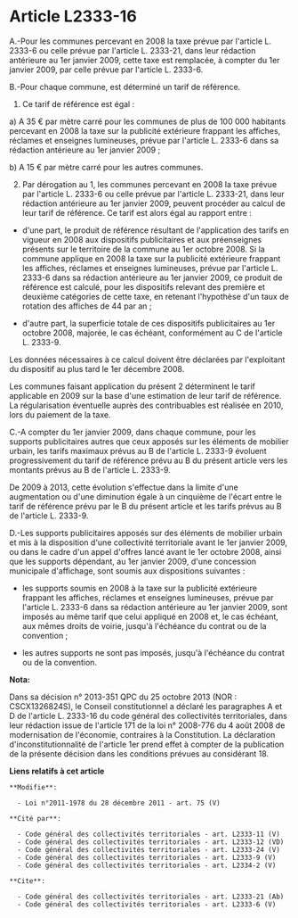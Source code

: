 # Article L2333-16

A.-Pour les communes percevant en 2008 la taxe prévue par l'article L. 2333-6 ou celle prévue par l'article L. 2333-21, dans
leur rédaction antérieure au 1er janvier 2009, cette taxe est remplacée, à compter du 1er janvier 2009, par celle prévue par
l'article L. 2333-6. 

B.-Pour chaque commune, est déterminé un tarif de référence. 

1. Ce tarif de référence est égal : 

a) A 35 € par mètre carré pour les communes de plus de 100 000 habitants percevant en 2008 la taxe sur la publicité
extérieure frappant les affiches, réclames et enseignes lumineuses, prévue par l'article L. 2333-6 dans sa rédaction
antérieure au 1er janvier 2009 ; 

b) A 15 € par mètre carré pour les autres communes. 

2. Par dérogation au 1, les communes percevant en 2008 la taxe prévue par l'article L. 2333-6 ou celle prévue par l'article
L. 2333-21, dans leur rédaction antérieure au 1er janvier 2009, peuvent procéder au calcul de leur tarif de référence. Ce
tarif est alors égal au rapport entre :

- d'une part, le produit de référence résultant de l'application des tarifs en vigueur en 2008 aux dispositifs publicitaires
et aux préenseignes présents sur le territoire de la commune au 1er octobre 2008. Si la commune applique en 2008 la taxe sur
la publicité extérieure frappant les affiches, réclames et enseignes lumineuses, prévue par l'article L. 2333-6 dans sa
rédaction antérieure au 1er janvier 2009, ce produit de référence est calculé, pour les dispositifs relevant des première et
deuxième catégories de cette taxe, en retenant l'hypothèse d'un taux de rotation des affiches de 44 par an ;

- d'autre part, la superficie totale de ces dispositifs publicitaires au 1er octobre 2008, majorée, le cas échéant,
conformément au C de l'article L. 2333-9. 

Les données nécessaires à ce calcul doivent être déclarées par l'exploitant du dispositif au plus tard le 1er décembre 2008. 

Les communes faisant application du présent 2 déterminent le tarif applicable en 2009 sur la base d'une estimation de leur
tarif de référence. La régularisation éventuelle auprès des contribuables est réalisée en 2010, lors du paiement de la taxe. 

C.-A compter du 1er janvier 2009, dans chaque commune, pour les supports publicitaires autres que ceux apposés sur les
éléments de mobilier urbain, les tarifs maximaux prévus au B de l'article L. 2333-9 évoluent progressivement du tarif de
référence prévu au B du présent article vers les montants prévus au B de l'article L. 2333-9. 

De 2009 à 2013, cette évolution s'effectue dans la limite d'une augmentation ou d'une diminution égale à un cinquième de
l'écart entre le tarif de référence prévu par le B du présent article et les tarifs prévus au B de l'article L. 2333-9. 

D.-Les supports publicitaires apposés sur des éléments de mobilier urbain et mis à la disposition d'une collectivité
territoriale avant le 1er janvier 2009, ou dans le cadre d'un appel d'offres lancé avant le 1er octobre 2008, ainsi que les
supports dépendant, au 1er janvier 2009, d'une concession municipale d'affichage, sont soumis aux dispositions suivantes :

- les supports soumis en 2008 à la taxe sur la publicité extérieure frappant les affiches, réclames et enseignes lumineuses,
prévue par l'article L. 2333-6 dans sa rédaction antérieure au 1er janvier 2009, sont imposés au même tarif que celui
appliqué en 2008 et, le cas échéant, aux mêmes droits de voirie, jusqu'à l'échéance du contrat ou de la convention ;

- les autres supports ne sont pas imposés, jusqu'à l'échéance du contrat ou de la convention.

**Nota:**

Dans sa décision n° 2013-351 QPC du 25 octobre 2013 (NOR : CSCX1326824S), le Conseil constitutionnel a déclaré les
paragraphes A et D de l'article L. 2333-16 du code général des collectivités territoriales, dans leur rédaction issue de
l'article 171 de la loi n° 2008-776 du 4 août 2008 de modernisation de l'économie, contraires à la Constitution. La
déclaration d'inconstitutionnalité de l'article 1er prend effet à compter de la publication de la présente décision dans les
conditions prévues au considérant 18.

**Liens relatifs à cet article**

	**Modifie**:

	  - Loi n°2011-1978 du 28 décembre 2011 - art. 75 (V)

	**Cité par**:

	  - Code général des collectivités territoriales - art. L2333-11 (V)
	  - Code général des collectivités territoriales - art. L2333-12 (VD)
	  - Code général des collectivités territoriales - art. L2333-24 (V)
	  - Code général des collectivités territoriales - art. L2333-9 (V)
	  - Code général des collectivités territoriales - art. L2334-2 (V)

	**Cite**:

	  - Code général des collectivités territoriales - art. L2333-21 (Ab)
	  - Code général des collectivités territoriales - art. L2333-6 (V)
